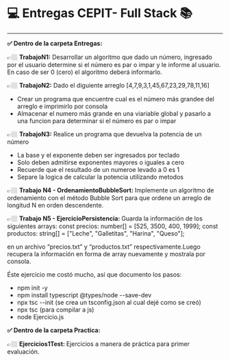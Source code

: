 <h1> 	&#128187;  Entregas CEPIT- Full Stack 	&#128218;</h1>
<hr>

<b> ✅ Dentro de la carpeta Entregas:</b>


👉🏼  <b>TrabajoN1:</b> Desarrollar un algoritmo que dado un número, ingresado por el usuario determine si el número es par o impar y le informe al usuario. En caso de ser 0 (cero) el algoritmo deberá informarlo.

👉🏼 <b>TrabajoN2:</b> Dado el diguiente arreglo [4,7,9,3,1,45,67,23,29,78,11,16]
- Crear un programa que encuentre cual es el número más grandee del arreglo e imprimirlo por consola
- Almacenar el numero más grande en una viariable global y pasarlo a una funcion  para determinar si el número es par o impar 

👉🏼 <b>TrabajoN3:</b> Realice un programa que devuelva la potencia de un número
- La base y el exponente deben ser ingresados por teclado
- Solo deben admitirse exponentes mayores o iguales a cero
- Recuerde que el resultado de un numeroe levado a 0 es 1
- Separe la logica de calcular la potencia utilizando metodos

👉🏼 <b> Trabajo N4 - OrdenamientoBubbleSort: </b> Implemente un algoritmo de ordenamiento con el método Bubble Sort para que ordene un arreglo de longitud N en orden descendente. 

👉🏼 <b> Trabajo N5 - EjercicioPersistencia: </b> Guarda la información de los siguientes arrays:
const precios: number[] = [525, 3500, 400, 1999];
const productos: string[] = ["Leche", "Galletitas", "Harina",
"Queso"];

en un archivo “precios.txt” y “productos.txt”
respectivamente.Luego recupera la información en forma de
array nuevamente y mostrala por consola.

Éste ejercicio me costó mucho, así que documento los pasos:

- npm init -y
- npm install typescript @types/node --save-dev
- npx tsc --init (se crea un tsconfig.json al cual dejé como se creó)
- npx tsc  (para compilar a js)
- node Ejercicio.js 


<b> ✅ Dentro de la carpeta Practica:</b>

👉🏼 <b> Ejercicios1Test: </b> Ejercicios a manera de práctica para primer evaluación.
